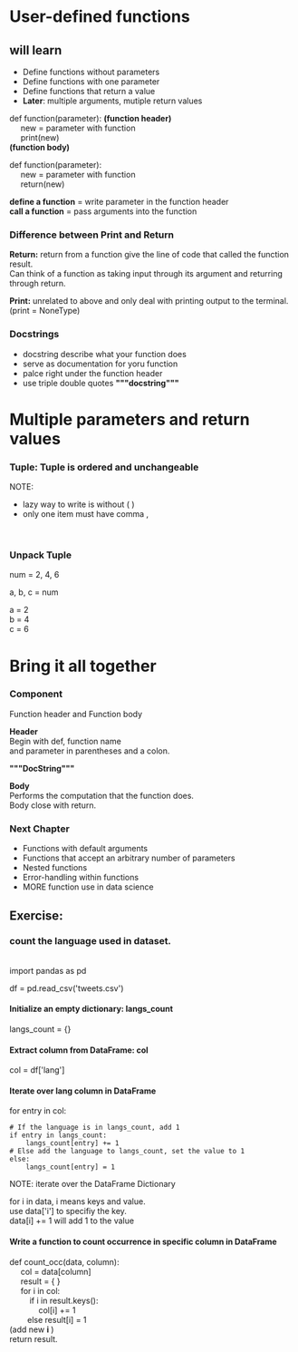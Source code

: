 # User-defined functions

## will learn
- Define functions without parameters
- Define functions with one parameter
- Define functions that return a value
- __Later__: multiple arguments, mutiple return values

def function(parameter):  __(function header)__   
&nbsp;&nbsp;&nbsp;&nbsp; new = parameter with function  
&nbsp;&nbsp;&nbsp;&nbsp; print(new)  
__(function body)__

def function(parameter):  
&nbsp;&nbsp;&nbsp;&nbsp; new = parameter with function  
&nbsp;&nbsp;&nbsp;&nbsp; return(new)

__define a function__ = write parameter in the function header  
__call a function__ = pass arguments into the function  

### Difference between Print and Return

__Return:__ return from a function give the line of code that called the function result.  
Can think of a function as taking input through its argument and returring through return.  

__Print:__ unrelated to above and only deal with printing output to the terminal. (print = NoneType)


### Docstrings
- docstring describe what your function does
- serve as documentation for yoru function
- palce right under the function header
- use triple double quotes __"""docstring"""__

# Multiple parameters and return values


### __Tuple:__ Tuple is ordered and unchangeable
NOTE:
- lazy way to write is without (  )  
- only one item must have comma ,

<br>

### Unpack Tuple  
num = 2, 4, 6  

a, b, c = num    

a = 2  
b = 4    
c = 6

# Bring it all together

### Component  
Function header and Function body   

__Header__  
Begin with def, function name   
and parameter in parentheses and a colon.  

__"""DocString"""__

__Body__   
Performs the computation that the function does.  
Body close with return.

### Next Chapter
- Functions with default arguments
- Functions that accept an arbitrary number of parameters
- Nested functions
- Error-handling within functions
- MORE function use in data science


## Exercise:  
### __count the language used in dataset.__


<br>
import pandas as pd

df = pd.read_csv('tweets.csv')

#### Initialize an empty dictionary: langs_count
langs_count = {}

#### Extract column from DataFrame: col
col = df['lang']

#### Iterate over lang column in DataFrame
 for entry in col:

    # If the language is in langs_count, add 1
    if entry in langs_count:
        langs_count[entry] += 1
    # Else add the language to langs_count, set the value to 1
    else:
        langs_count[entry] = 1


NOTE: iterate over the DataFrame Dictionary

for i in data, i means keys and value.  
use data['i'] to specifiy the key.  
data[i] += 1 will add 1 to the value

#### Write a function to count occurrence in specific column in DataFrame

def count_occ(data, column):  
&nbsp;&nbsp;&nbsp;&nbsp; col = data[column]  
&nbsp;&nbsp;&nbsp;&nbsp; result = { }  
&nbsp;&nbsp;&nbsp;&nbsp; for i in col:  
&nbsp;&nbsp;&nbsp;&nbsp;&nbsp;&nbsp;&nbsp;&nbsp; if i in result.keys():  
&nbsp;&nbsp;&nbsp;&nbsp;&nbsp;&nbsp;&nbsp;&nbsp;&nbsp;&nbsp;&nbsp;&nbsp; col[i] += 1  
&nbsp;&nbsp;&nbsp;&nbsp;&nbsp;&nbsp;&nbsp;&nbsp;else result[i] = 1   
(add new __i__ )  
return result.